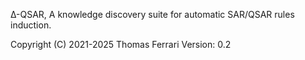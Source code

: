 Δ-QSAR, A knowledge discovery suite for automatic SAR/QSAR rules induction.

  Copyright (C) 2021-2025  Thomas Ferrari
  Version: 0.2
